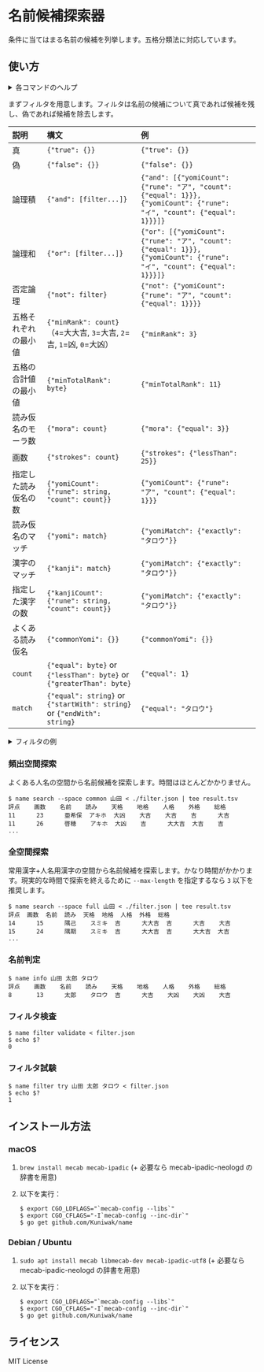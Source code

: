 名前候補探索器
==============

条件に当てはまる名前の候補を列挙します。五格分類法に対応しています。


使い方
-----

<details>
<summary>各コマンドのヘルプ</summary>

```console
$ name -h
Usage: name [subcommand] [options]

SUBCOMMANDS
  filter    name filter related commands
  search    search for given names
  info    show information about a given name

$ name search -h
Usage: name [options] <familyName>

OPTIONS
  -dir-dict string
        Directory of MeCab dictionary (full space only) (default "/opt/homebrew/opt/mecab-ipadic/lib/mecab/dic/ipadic")
  -max-length int
        Maximum length of a given name (default 3)
  -min-length int
        Minimum length of a given name (default 1)
  -space string
        Search spaces (available: full, common) (default "common")
  -yomi-count int
        Number of Yomi-Gana candidates (default 5)

STDIN
        See $ name filter try -h

EXAMPLES
        $ name search 山田 < ./filter.example.json
        評点    画数    名前    読み    天格    地格    人格    外格    総格
        15      13      一喜    イッキ  吉      大吉    大吉    大大吉  大吉
        15      13      一喜    イッキ  吉      大吉    大吉    大大吉  大吉
        ...

$ name info -h
Usage: name info [options] <familyName> <givenName> <yomi>

EXAMPLES
        $ name info 山田 太郎 タロウ
        評点    画数    名前    読み    天格    地格    人格    外格    総格
        8       13      太郎    タロウ  吉      大吉    大凶    大凶    大吉

$ name filter validate -h
Usage: name filter validate

EXAMPLES
        $ name filter validate < valid-filter.json
        $ echo $?
        0

        $ name filter validate < invalid-filter.json
        $ echo $?
        1

$ name filter try -h
Usage: name filter try <familyName> <givenName> <yomi>

STDIN
        JSON filter:

              filter: true or false or and or or or not or minRank or minTotalRank or mora or strokes or yomiCount or yomi or kanjiCount or kanji or length
              true: {"true": {}}
              false: {"false": {}}
              and: {"and": [filter...]}
              or: {"or": [filter...]}
              not: {"not": filter}
              minRank: {"minRank": rank}
              rank: 0-4 (4=大大吉, 3=大吉, 2=吉, 1=凶, 0=大凶)
              minTotalRank: {"minTotalRank": byte}
              mora: {"maxMora": count}
              strokes: {"strokes": count}
              yomiCount: {"yomiCount": {"rune": rune, "count": count}}
              yomi: {"yomi": match}
              kanjiCount: {"kanjiCount": {"rune": rune, "count": count}}
              kanji: {"kanji": match}
              length: {"length": count}
              count: {"equal": byte} or {"greaterThan": byte} or {"lessThan": byte}
              match: {"equal": string} or {"contain": string} or {"startWith": string} or {"endWith": string}
              byte: 0-255
              rune: string only containing one rune

EXAMPLES
        $ name filter try 田中 太郎 たなかたろう < filter.json
        $ echo $?
        0

        $ name filter try 田中 太郎 たなかたろう < filter.json
        $ echo $?
        1
```
</details>

まずフィルタを用意します。フィルタは名前の候補について真であれば候補を残し、偽であれば候補を除去します。

| 説明         | 構文                                                                      | 例                                                                                                                     |
|:-----------|:------------------------------------------------------------------------|:----------------------------------------------------------------------------------------------------------------------|
| 真          | `{"true": {}}`                                                          | `{"true": {}}`                                                                                                        |
| 偽          | `{"false": {}}`                                                         | `{"false": {}}`                                                                                                       |
| 論理積        | `{"and": [filter...]}`                                                  | `{"and": [{"yomiCount": {"rune": "ア", "count": {"equal": 1}}}, {"yomiCount": {"rune": "イ", "count": {"equal": 1}}}]}` |
| 論理和        | `{"or": [filter...]}`                                                   | `{"or": [{"yomiCount": {"rune": "ア", "count": {"equal": 1}}}, {"yomiCount": {"rune": "イ", "count": {"equal": 1}}}]}`  |
| 否定論理       | `{"not": filter}`                                                       | `{"not": {"yomiCount": {"rune": "ア", "count": {"equal": 1}}}}`                                                        |
| 五格それぞれの最小値 | `{"minRank": count}`（`4`=大大吉, `3`=大吉, `2`=吉, `1`=凶, `0`=大凶）             | `{"minRank": 3}`                                                                                                      |
| 五格の合計値の最小値 | `{"minTotalRank": byte}`                                                | `{"minTotalRank": 11}`                                                                                                |
| 読み仮名のモーラ数  | `{"mora": count}`                                                       | `{"mora": {"equal": 3}}`                                                                                              |
| 画数         | `{"strokes": count}`                                                    | `{"strokes": {"lessThan": 25}}`                                                                                       |
| 指定した読み仮名の数 | `{"yomiCount": {"rune": string, "count": count}}`                       | `{"yomiCount": {"rune": "ア", "count": {"equal": 1}}}`                                                                 |
| 読み仮名のマッチ   | `{"yomi": match}`                                                       | `{"yomiMatch": {"exactly": "タロウ"}}`                                                                                   |                                                     
| 漢字のマッチ     | `{"kanji": match}`                                                      | `{"yomiMatch": {"exactly": "タロウ"}}`                                                                                   |                                                     
| 指定した漢字の数   | `{"kanjiCount": {"rune": string, "count": count}}`                      | `{"yomiMatch": {"exactly": "タロウ"}}`                                                                                   |                                                     
| よくある読み仮名   | `{"commonYomi": {}}`                                                    | `{"commonYomi": {}}`                                                                                                  |
| `count`    | `{"equal": byte}` or `{"lessThan": byte}` or `{"greaterThan": byte}`    | `{"equal": 1}`                                                                                                        |
| `match`    | `{"equal": string}` or `{"startWith": string}` or `{"endWith": string}` | `{"equal": "タロウ"}`                                                                                                    |

<details>
<summary>フィルタの例</summary>

```json
{
  "and": [
    {"mora": {"equal": 3}},
    {"minRank": 2},
    {"minTotalRank": 11},
    {"commonYomi": {}},
    {
      "or": [
        {
          "and": [
            {"yomiCount": {"rune": "ユ", "count": {"equal": 1}}},
            {"yomiCount": {"rune": "ウ", "count": {"equal": 0}}},
            {"yomiCount": {"rune": "サ", "count": {"lessThan": 2}}},
            {"yomiCount": {"rune": "キ", "count": {"equal": 0}}}
          ]
        },
        {
          "and": [
            {"yomiCount": {"rune": "ユ", "count": {"equal": 0}}},
            {"yomiCount": {"rune": "ウ", "count": {"equal": 1}}},
            {"yomiCount": {"rune": "サ", "count": {"lessThan": 2}}},
            {"yomiCount": {"rune": "キ", "count": {"equal": 0}}}
          ]
        },
        {
          "and": [
            {"yomiCount": {"rune": "ユ", "count": {"equal": 0}}},
            {"yomiCount": {"rune": "ウ", "count": {"equal": 0}}},
            {"yomiCount": {"rune": "サ", "count": {"equal": 0}}},
            {"yomiCount": {"rune": "キ", "count": {"equal": 1}}}
          ]
        }
      ]
    }
  ]
}
```
</details>

### 頻出空間探索

よくある人名の空間から名前候補を探索します。時間はほとんどかかりません。

```console
$ name search --space common 山田 < ./filter.json | tee result.tsv
評点    画数    名前    読み    天格    地格    人格    外格    総格
11      23      亜希保  アキホ  大凶    大吉    大吉    吉      大吉
11      26      啓穂    アキホ  大凶    吉      大大吉  大吉    吉
...
```

### 全空間探索

常用漢字+人名用漢字の空間から名前候補を探索します。かなり時間がかかります。現実的な時間で探索を終えるために `--max-length` を指定するなら `3` 以下を推奨します。

```console
$ name search --space full 山田 < ./filter.json | tee result.tsv
評点	画数	名前	読み	天格	地格	人格	外格	総格
14      15      隅己    スミキ  吉      大大吉  吉      大吉    大吉
15      24      隅期    スミキ  吉      大大吉  吉      大大吉  大吉
...
```

### 名前判定

```console
$ name info 山田 太郎 タロウ
評点    画数    名前    読み    天格    地格    人格    外格    総格
8       13      太郎    タロウ  吉      大吉    大凶    大凶    大吉
```

### フィルタ検査

```console
$ name filter validate < filter.json
$ echo $?
0
```

### フィルタ試験

```console
$ name filter try 山田 太郎 タロウ < filter.json
$ echo $?
1
```

インストール方法
----------------
### macOS

1. `brew install mecab mecab-ipadic` (+ 必要なら mecab-ipadic-neologd の辞書を用意)
2. 以下を実行：

    ```console
    $ export CGO_LDFLAGS="`mecab-config --libs`"
    $ export CGO_CFLAGS="-I`mecab-config --inc-dir`"
    $ go get github.com/Kuniwak/name
    ```


### Debian / Ubuntu

1. `sudo apt install mecab libmecab-dev mecab-ipadic-utf8` (+ 必要なら mecab-ipadic-neologd の辞書を用意)
2. 以下を実行：

    ```console
    $ export CGO_LDFLAGS="`mecab-config --libs`"
    $ export CGO_CFLAGS="-I`mecab-config --inc-dir`"
    $ go get github.com/Kuniwak/name
    ```

ライセンス
---------
MIT License
